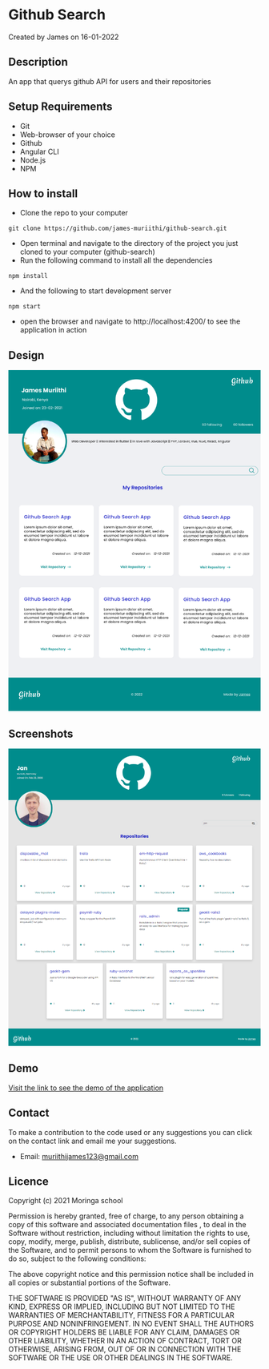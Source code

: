 # Github Search
Created by James on 16-01-2022
## Description
An app that querys github API for users and their repositories
## Setup Requirements
* Git
* Web-browser of your choice
* Github
* Angular CLI
* Node.js
* NPM

## How to install

* Clone the repo to your computer
```shell
git clone https://github.com/james-muriithi/github-search.git
```
* Open terminal and navigate to the directory of the project you just cloned to your computer (github-search)
* Run the following command to install all the dependencies
``` 
npm install
```
* And the following to start development server
```
npm start
```
* open the browser and navigate to http://localhost:4200/ to see the application in action

## Design
![Design](./screenshots/design.png)
## Screenshots
![Screenshot](./screenshots/screenshot.png)
## Demo
[Visit the link to see the demo of the application](https://james-muriithi.github.io/github-search/)
## Contact
To make a contribution to the code used or any suggestions you can click on the contact link and email me your suggestions.
* Email: muriithijames123@gmail.com

## Licence
Copyright (c) 2021 Moringa school

Permission is hereby granted, free of charge, to any person obtaining a copy
of this software and associated documentation files , to deal
in the Software without restriction, including without limitation the rights
to use, copy, modify, merge, publish, distribute, sublicense, and/or sell
copies of the Software, and to permit persons to whom the Software is
furnished to do so, subject to the following conditions:

The above copyright notice and this permission notice shall be included in all
copies or substantial portions of the Software.

THE SOFTWARE IS PROVIDED "AS IS", WITHOUT WARRANTY OF ANY KIND, EXPRESS OR
IMPLIED, INCLUDING BUT NOT LIMITED TO THE WARRANTIES OF MERCHANTABILITY,
FITNESS FOR A PARTICULAR PURPOSE AND NONINFRINGEMENT. IN NO EVENT SHALL THE
AUTHORS OR COPYRIGHT HOLDERS BE LIABLE FOR ANY CLAIM, DAMAGES OR OTHER
LIABILITY, WHETHER IN AN ACTION OF CONTRACT, TORT OR OTHERWISE, ARISING FROM,
OUT OF OR IN CONNECTION WITH THE SOFTWARE OR THE USE OR OTHER DEALINGS IN THE
SOFTWARE.